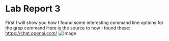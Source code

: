 # Lab Report 3 
First I will show you how I found some interesting command line options for the grep command
Here is the source to how I found these: https://chat.openai.com/
![image](https://user-images.githubusercontent.com/130010181/236085273-6a6feeae-b3de-4159-82ce-ee18e40c7fde.png)

 

